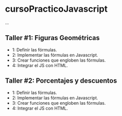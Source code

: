 # cursoPracticoJavascript

...

## Taller #1: Figuras Geométricas

- 1: Definir las fórmulas.
- 2: Implementar las fórmulas en Javascript.
- 3: Crear funciones que engloben las fórmulas.
- 4: Integrar el JS con HTML.

## Taller #2: Porcentajes y descuentos
- 1: Definir las fórmulas.
- 2: Implementar las fórmulas en Javascript.
- 3: Crear funciones que engloben las fórmulas.
- 4: Integrar el JS con HTML.